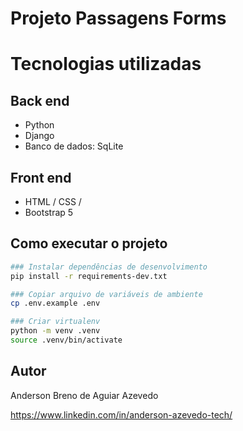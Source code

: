 # Projeto Passagens Forms

# Tecnologias utilizadas
## Back end
- Python
- Django
- Banco de dados: SqLite
## Front end
- HTML / CSS /
- Bootstrap 5

## Como executar o projeto

```bash
### Instalar dependências de desenvolvimento
pip install -r requirements-dev.txt

### Copiar arquivo de variáveis de ambiente
cp .env.example .env

### Criar virtualenv
python -m venv .venv
source .venv/bin/activate
```
## Autor

Anderson Breno de Aguiar Azevedo

https://www.linkedin.com/in/anderson-azevedo-tech/
